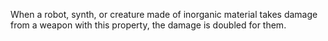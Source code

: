 When a robot, synth, or creature made of inorganic material takes damage from a weapon with this property, the damage is doubled for them. 